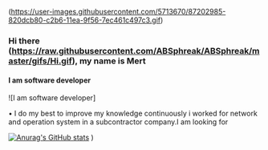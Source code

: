 (https://user-images.githubusercontent.com/5713670/87202985-820dcb80-c2b6-11ea-9f56-7ec461c497c3.gif)
### Hi there (https://raw.githubusercontent.com/ABSphreak/ABSphreak/master/gifs/Hi.gif), my name is Mert
#### I am software developer
![I am software developer]

• I do my best to improve my knowledge continuously i worked for network and operation system in a subcontractor company.I am looking for

[![Anurag's GitHub stats](https://github-readme-stats.vercel.app/api?username=anuraghazra)](https://github.com/anuraghazra/github-readme-stats)
)
